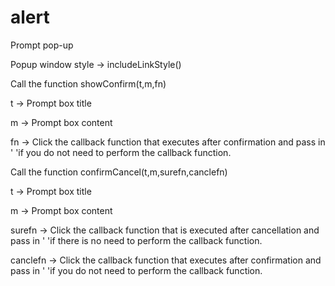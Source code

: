 # alert
Prompt pop-up

Popup window style ->   includeLinkStyle()


Call the function showConfirm(t,m,fn)

t -> Prompt box title

m -> Prompt box content

fn -> Click the callback function that executes after confirmation and pass in ' 'if you do not need to perform the callback function.



Call the function confirmCancel(t,m,surefn,canclefn)

t -> Prompt box title

m -> Prompt box content

surefn -> Click the callback function that is executed after cancellation and pass in ' 'if there is no need to perform the callback function.

canclefn -> Click the callback function that executes after confirmation and pass in ' 'if you do not need to perform the callback function.
